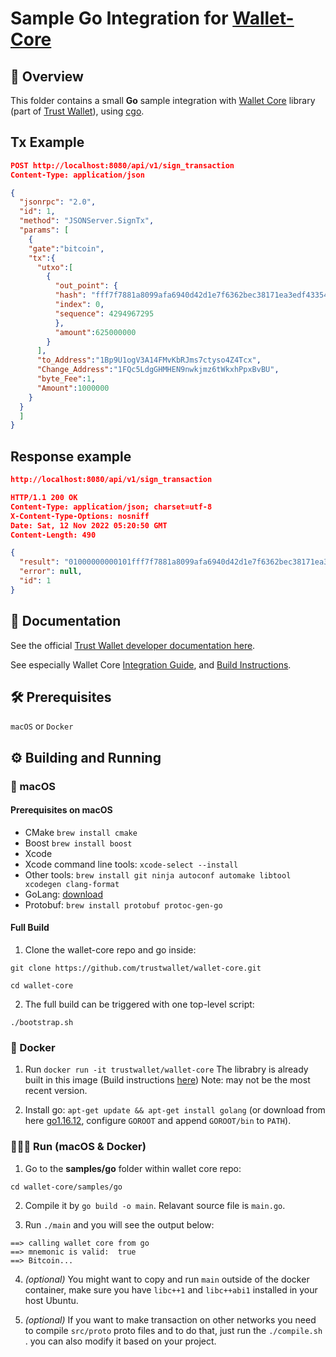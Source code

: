 # Sample Go Integration for [Wallet-Core](https://github.com/trustwallet/wallet-core)

## 🔖 Overview

This folder contains a small **Go** sample integration with
[Wallet Core](https://github.com/trustwallet/wallet-core) library (part of [Trust Wallet](https://trustwallet.com)),
using [cgo](https://golang.org/cmd/cgo/).

## Tx Example 
```json lines
POST http://localhost:8080/api/v1/sign_transaction
Content-Type: application/json

{
  "jsonrpc": "2.0",
  "id": 1,
  "method": "JSONServer.SignTx",
  "params": [
    {
    "gate":"bitcoin",
    "tx":{
      "utxo":[
        {
          "out_point": {
          "hash": "fff7f7881a8099afa6940d42d1e7f6362bec38171ea3edf433541db4e4ad969f",
          "index": 0,
          "sequence": 4294967295
          },
          "amount":625000000
        }
      ],
      "to_Address":"1Bp9U1ogV3A14FMvKbRJms7ctyso4Z4Tcx",
      "Change_Address":"1FQc5LdgGHMHEN9nwkjmz6tWkxhPpxBvBU",
      "byte_Fee":1,
      "Amount":1000000
    }
  }
  ]
}
```
## Response example
```json lines
http://localhost:8080/api/v1/sign_transaction

HTTP/1.1 200 OK
Content-Type: application/json; charset=utf-8
X-Content-Type-Options: nosniff
Date: Sat, 12 Nov 2022 05:20:50 GMT
Content-Length: 490

{
  "result": "01000000000101fff7f7881a8099afa6940d42d1e7f6362bec38171ea3edf433541db4e4ad969f0000000000ffffffff0240420f00000000001976a914769bdff96a02f9135a1d19b749db6a78fe07dc9088ac6d7b3125000000001976a9149e089b6889e032d46e3b915a3392edfd616fb1c488ac0247304402207b54b90868bb77d2ae07175419c54953906f0e7ecb36fc37f558a0ab54bbf3b7022037171f62887936a9924949e766a40a7e19aedabeccd3d255ba5efd427143091101210288be7586c41a0498c1f931a0aaf08c15811ee2651a5fe0fa213167dcaba59ae800000000",
  "error": null,
  "id": 1
}
```


## 📜 Documentation

See the official [Trust Wallet developer documentation here](https://developer.trustwallet.com).

See especially Wallet Core
[Integration Guide](https://developer.trustwallet.com/wallet-core/integration-guide),
and [Build Instructions](https://developer.trustwallet.com/wallet-core/building).

## 🛠 Prerequisites

`macOS` or `Docker`

## ⚙️ Building and Running
###  macOS
#### Prerequisites on macOS
* CMake `brew install cmake`
* Boost `brew install boost`
* Xcode
* Xcode command line tools: `xcode-select --install`
* Other tools: `brew install git ninja autoconf automake libtool xcodegen clang-format`
* GoLang: [download](https://go.dev/dl/)
* Protobuf: `brew install protobuf protoc-gen-go`

#### Full Build

1. Clone the wallet-core repo and go inside:
```shell
git clone https://github.com/trustwallet/wallet-core.git

cd wallet-core
```
2. The full build can be triggered with one top-level script:
```shell
./bootstrap.sh
```

### 🐳 Docker
1. Run `docker run -it trustwallet/wallet-core`
The librabry is already built in this image  (Build instructions [here](building.md))  Note: may not be the most recent version.

2. Install go: `apt-get update && apt-get install golang` 
(or download from here [go1.16.12](https://go.dev/dl/go1.16.12.linux-amd64.tar.gz), configure `GOROOT` and append `GOROOT/bin` to `PATH`).

### 🏃🏽‍♂️ **Run** (macOS & Docker)
1. Go to the **samples/go** folder within wallet core repo:

```shell
cd wallet-core/samples/go
```

2. Compile it by `go build -o main`.  Relavant source file is `main.go`.

3. Run `./main` and you will see the output below: 

```shell
==> calling wallet core from go
==> mnemonic is valid:  true
==> Bitcoin...
```
4. *(optional)* You might want to copy and run `main` outside of the docker container, make sure you have `libc++1` and `libc++abi1` installed in your host Ubuntu.

5. *(optional)* If you want to make transaction on other networks you need to compile `src/proto` proto files and to do that, just run the `./compile.sh` . you can also modify it based on your project.